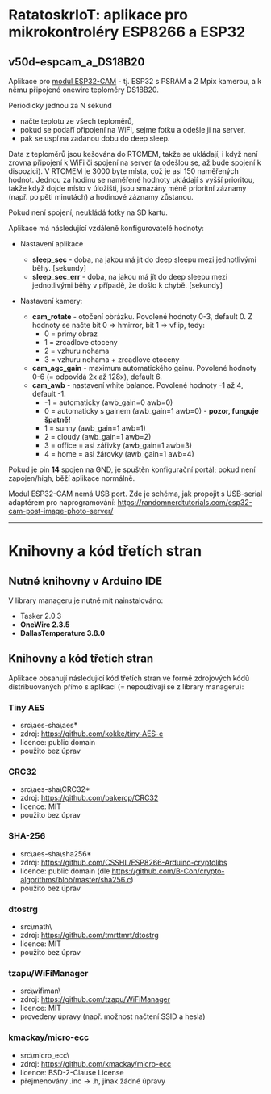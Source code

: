 # RatatoskrIoT: aplikace pro mikrokontroléry ESP8266 a ESP32

## **v50d-espcam_a_DS18B20**
Aplikace pro [modul ESP32-CAM](https://www.banggood.com/ESP32-CAM-WiFi-+-bluetooth-Camera-Module-Development-Board-ESP32-With-Camera-Module-OV2640-IPEX-2_4G-SMA-Anten-p-1549751.html?p=FY1402881924201411VQ&zf=881924) - tj. ESP32 s PSRAM a 2 Mpix kamerou, a k němu připojené onewire teploměry DS18B20.

Periodicky jednou za N sekund
- načte teplotu ze všech teploměrů,
- pokud se podaří připojení na WiFi, sejme fotku a odešle ji na server,
- pak se uspí na zadanou dobu do deep sleep.

Data z teploměrů jsou kešována do RTCMEM, takže se ukládají, i když není zrovna připojení k WiFi či spojení na server (a odešlou se, až bude spojení k dispozici). V RTCMEM je 3000 byte místa, což je asi 150 naměřených hodnot. Jednou za hodinu se naměřené hodnoty ukládají s vyšší prioritou, takže když dojde místo v úložišti, jsou smazány méně prioritní záznamy (např. po pěti minutách) a hodinové záznamy zůstanou.

Pokud není spojení, neukládá fotky na SD kartu.

Aplikace má následující vzdáleně konfigurovatelé hodnoty:

* Nastavení aplikace

  * **sleep_sec** - doba, na jakou má jít do deep sleepu mezi jednotlivými běhy. [sekundy]
  * **sleep_sec_err** - doba, na jakou má jít do deep sleepu mezi jednotlivými běhy v případě, že došlo k chybě. [sekundy]

* Nastavení kamery:

  * **cam_rotate** - otočení obrázku. Povolené hodnoty 0-3, default 0. 
  Z hodnoty se načte bit 0 => hmirror, bit 1 => vflip, tedy:
    * 0 = primy obraz
    * 1 = zrcadlove otoceny
    * 2 = vzhuru nohama 
    * 3 = vzhuru nohama + zrcadlove otoceny
  * **cam_agc_gain** - maximum automatického gainu. Povolené hodnoty 0-6 (= odpovídá 2x až 128x), default 6.
  * **cam_awb** - nastavení white balance. Povolené hodnoty -1 až 4, default -1.
    * -1 = automaticky (awb_gain=0 awb=0)
    * 0 = automaticky s gainem (awb_gain=1 awb=0) - **pozor, funguje špatně!**
    * 1 = sunny (awb_gain=1 awb=1)
    * 2 = cloudy (awb_gain=1 awb=2)
    * 3 = office = asi zářivky (awb_gain=1 awb=3)
    * 4 = home = asi žárovky (awb_gain=1 awb=4)

Pokud je pin **14** spojen na GND, je spuštěn konfigurační portál; pokud není zapojen/high, běží aplikace normálně.

Modul ESP32-CAM nemá USB port. Zde je schéma, jak propojit s USB-serial adaptérem pro naprogramování: https://randomnerdtutorials.com/esp32-cam-post-image-photo-server/


---

# Knihovny a kód třetích stran

## Nutné knihovny v Arduino IDE
V library manageru je nutné mít nainstalováno:
- Tasker 2.0.3
- **OneWire 2.3.5**
- **DallasTemperature  3.8.0**

## Knihovny a kód třetích stran 

Aplikace obsahují následující kód třetích stran ve formě zdrojových kódů distribuovaných přímo s aplikací (= nepoužívají se z library manageru):

### Tiny AES
- src\aes-sha\aes*
- zdroj: https://github.com/kokke/tiny-AES-c
- licence: public domain
- použito bez úprav

### CRC32
- src\aes-sha\CRC32*
- zdroj: https://github.com/bakercp/CRC32
- licence: MIT
- použito bez úprav

### SHA-256
- src\aes-sha\sha256*
- zdroj: https://github.com/CSSHL/ESP8266-Arduino-cryptolibs
- licence: public domain (dle https://github.com/B-Con/crypto-algorithms/blob/master/sha256.c)
- použito bez úprav

### dtostrg
- src\math\
- zdroj: https://github.com/tmrttmrt/dtostrg
- licence: MIT
- použito bez úprav

### tzapu/WiFiManager
- src\wifiman\
- zdroj: https://github.com/tzapu/WiFiManager
- licence: MIT
- provedeny úpravy (např. možnost načtení SSID a hesla)

### kmackay/micro-ecc
- src\micro_ecc\
- zdroj: https://github.com/kmackay/micro-ecc
- licence: BSD-2-Clause License
- přejmenovány .inc -> .h, jinak žádné úpravy

